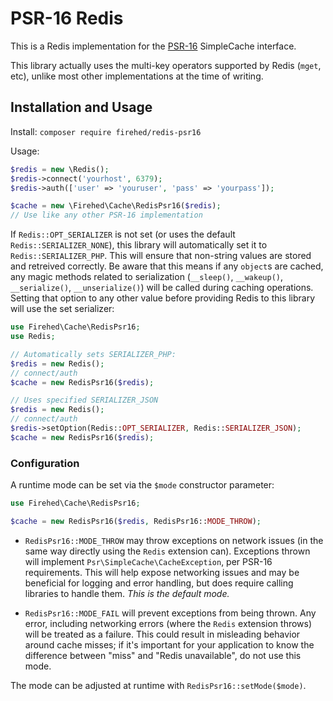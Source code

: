# PSR-16 Redis

This is a Redis implementation for the [PSR-16](https://www.php-fig.org/psr/psr-16/) SimpleCache interface.

This library actually uses the multi-key operators supported by Redis (`mget`, etc), unlike most other implementations at the time of writing.

## Installation and Usage

Install: `composer require firehed/redis-psr16`

Usage:

```php
$redis = new \Redis();
$redis->connect('yourhost', 6379);
$redis->auth(['user' => 'youruser', 'pass' => 'yourpass']);

$cache = new \Firehed\Cache\RedisPsr16($redis);
// Use like any other PSR-16 implementation
```

If `Redis::OPT_SERIALIZER` is not set (or uses the default `Redis::SERIALIZER_NONE`), this library will automatically set it to `Redis::SERIALIZER_PHP`.
This will ensure that non-string values are stored and retreived correctly.
Be aware that this means if any `object`s are cached, any magic methods related to serialization (`__sleep()`, `__wakeup()`, `__serialize()`, `__unserialize()`) will be called during caching operations.
Setting that option to any other value before providing Redis to this library will use the set serializer:

```php
use Firehed\Cache\RedisPsr16;
use Redis;

// Automatically sets SERIALIZER_PHP:
$redis = new Redis();
// connect/auth
$cache = new RedisPsr16($redis);

// Uses specified SERIALIZER_JSON
$redis = new Redis();
// connect/auth
$redis->setOption(Redis::OPT_SERIALIZER, Redis::SERIALIZER_JSON);
$cache = new RedisPsr16($redis);
```

### Configuration

A runtime mode can be set via the `$mode` constructor parameter:

```php
use Firehed\Cache\RedisPsr16;

$cache = new RedisPsr16($redis, RedisPsr16::MODE_THROW);
```

- `RedisPsr16::MODE_THROW` may throw exceptions on network issues (in the same way directly using the `Redis` extension can).
  Exceptions thrown will implement `Psr\SimpleCache\CacheException`, per PSR-16 requirements.
  This will help expose networking issues and may be beneficial for logging and error handling, but does require calling libraries to handle them.
  _This is the default mode._

- `RedisPsr16::MODE_FAIL` will prevent exceptions from being thrown.
  Any error, including networking errors (where the `Redis` extension throws) will be treated as a failure.
  This could result in misleading behavior around cache misses; if it's important for your application to know the difference between "miss" and "Redis unavailable", do not use this mode.

The mode can be adjusted at runtime with `RedisPsr16::setMode($mode)`.
